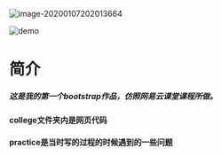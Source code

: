 





![image-20200107202013664]()

![demo](E:\撩课练习代码\bootstrap\demo.png)



# 简介

 

##### 这是我的第一个bootstrap作品，仿照网易云课堂课程所做。



#### college文件夹内是网页代码

#### practice是当时写的过程的时候遇到的一些问题

